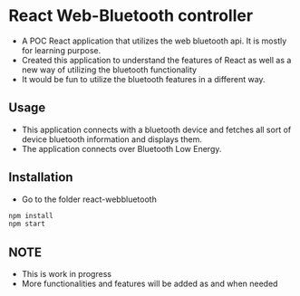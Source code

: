 # React Web-Bluetooth controller
- A POC React application that utilizes the web bluetooth api. It is mostly for learning purpose.
- Created this application to understand the features of React as well as a new way of utilizing the bluetooth functionality
- It would be fun to utilize the bluetooth features in a different way. 

## Usage
- This application connects with a bluetooth device and fetches all sort of device bluetooth information and displays them.
- The application connects over Bluetooth Low Energy.

## Installation
- Go to the folder react-webbluetooth
```cmd
npm install
npm start
```

## NOTE
- This is work in progress
- More functionalities and features will be added as and when needed